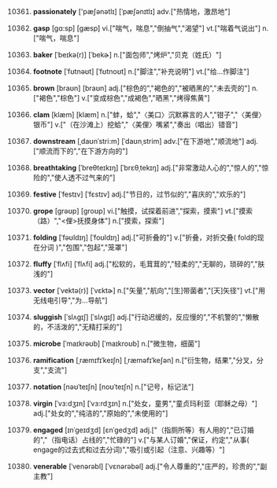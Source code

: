 10361. **passionately**
['pæʃənətlɪ]  [ˈpæʃənɪtlɪ]
adv.["热情地，激昂地"]  

10362. **gasp**
[gɑ:sp]  [gæsp]
vi.["喘气，喘息","倒抽气","渴望"]  vt.["喘着气说出"]  n.["喘气，喘息"]  

10363. **baker**
[ˈbeɪkə(r)]  [ˈbekɚ]
n.["面包师","烤炉","贝克（姓氏）"]  

10364. **footnote**
[ˈfʊtnəʊt]  [ˈfʊtnoʊt]
n.["脚注","补充说明"]  vt.["给…作脚注"]  

10365. **brown**
[braʊn]  [braʊn]
adj.["棕色的","褐色的","被晒黑的","未去壳的"]  n.["褐色","棕色"]  v.["变成棕色","成褐色","晒黑","烤得焦黄"]  

10366. **clam**
[klæm]  [klæm]
n.["蚌，蛤","〈美口〉沉默寡言的人","钳子","〈美俚〉银币"]  v.["（在沙滩上）挖蛤","〈美俚〉嘴紧","奏出（唱出）错音"]  

10367. **downstream**
[ˌdaʊnˈstri:m]  [ˈdaʊnˌstrim]
adv.["在下游地","顺流地"]  adj.["顺流而下的","在下游方向的"]  

10368. **breathtaking**
[ˈbreθteɪkɪŋ]  [ˈbrɛθˌtekɪŋ]
adj.["非常激动人心的","惊人的","惊险的","使人透不过气来的"]  

10369. **festive**
[ˈfestɪv]  [ˈfɛstɪv]
adj.["节日的，过节似的","喜庆的","欢乐的"]  

10370. **grope**
[grəʊp]  [groʊp]
vi.["触摸，试探着前进","探索，摸索"]  vt.["摸索（路）","<俚>抚摸身体"]  n.["摸索，探索"]  

10371. **folding**
[ˈfəʊldɪŋ]  [ˈfoʊldɪŋ]
adj.["可折叠的"]  v.["折叠，对折交叠( fold的现在分词 )","包围","包起","笼罩"]  

10372. **fluffy**
[ˈflʌfi]  [ˈflʌfi]
adj.["松软的，毛茸茸的","轻柔的","无聊的，琐碎的","肤浅的"]  

10373. **vector**
[ˈvektə(r)]  [ˈvɛktɚ]
n.["矢量","航向","[生]带菌者","[天]矢径"]  vt.["用无线电引导","为…导航"]  

10374. **sluggish**
[ˈslʌgɪʃ]  [ˈslʌɡɪʃ]
adj.["行动迟缓的，反应慢的","不机警的","懒散的，不活泼的","无精打采的"]  

10375. **microbe**
[ˈmaɪkrəʊb]  [ˈmaɪkroʊb]
n.["微生物，细菌"]  

10376. **ramification**
[ˌræmɪfɪˈkeɪʃn]  [ˌræməfɪˈkeʃən]
n.["衍生物，结果","分叉，分支","支流"]  

10377. **notation**
[nəʊˈteɪʃn]  [noʊˈteɪʃn]
n.["记号，标记法"]  

10378. **virgin**
[ˈvɜ:dʒɪn]  [ˈvɜ:rdʒɪn]
n.["处女，童男","童贞玛利亚（耶稣之母）"]  adj.["处女的","纯洁的","原始的","未使用的"]  

10379. **engaged**
[ɪnˈgeɪdʒd]  [ɛnˈɡedʒd]
adj.["（指厕所等）有人用的","已订婚的","（指电话）占线的","忙碌的"]  v.["与某人订婚","保证，约定","从事( engage的过去式和过去分词)","吸引或引起（注意、兴趣等）"]  

10380. **venerable**
[ˈvenərəbl]  [ˈvɛnərəbəl]
adj.["令人尊重的","庄严的，珍贵的","副主教"]  

